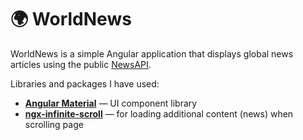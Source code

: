# 🌍 WorldNews

WorldNews is a simple Angular application that displays global news articles using the public [NewsAPI](https://newsapi.org/).

Libraries and packages I have used:
- **[Angular Material](https://material.angular.io/)** — UI component library
- **[ngx-infinite-scroll](https://www.npmjs.com/package/ngx-infinite-scroll)** — for loading additional content (news) when scrolling page
